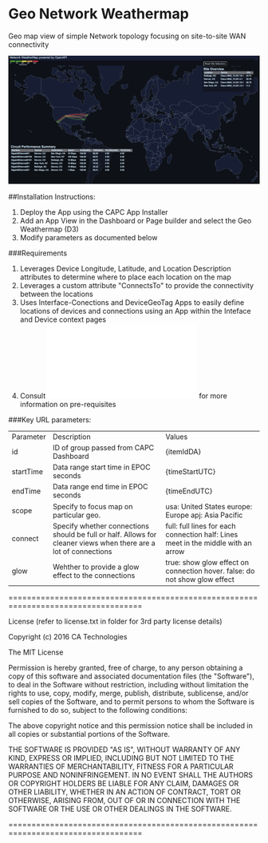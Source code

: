 # Geo Network Weathermap
Geo map view of simple Network topology focusing on site-to-site WAN connectivity

![Illustration of the Map](screenShot.jpg)

##Installation Instructions:
1. Deploy the App using the CAPC App Installer
2. Add an App View in the Dashboard or Page builder and select the Geo Weathermap (D3)
3. Modify parameters as documented below


###Requirements
1. Leverages Device Longitude, Latitude, and Location Description attributes to determine where to place each location on the map
2. Leverages a custom attribute "ConnectsTo" to provide the connectivity between the locations
3. Uses Interface-Conections and DeviceGeoTag Apps to easily define locations of devices and connections using an App within the Inteface and Device context pages
4. Consult ![WeatherMap powered by OpenAPI and Google Maps](OpenAPI-WeatherMap_Case_Study.pdf) for more information on pre-requisites

###Key URL parameters:

<table>
    <tr>
        <td>Parameter</td>
        <td>Description</td>
        <td>Values</td>
    </tr>
    <tr>
        <td>id</td>
        <td>ID of group passed from CAPC Dashboard</td>
        <td>{itemIdDA}</td>
    </tr>    
    <tr>
        <td>startTime</td>
        <td>Data range start time in EPOC seconds</td>
        <td>{timeStartUTC}</td>
    </tr>
    <tr>
    	<td>endTime</td>
    	<td>Data range end time in EPOC seconds</td>
        <td>{timeEndUTC}</td>
    </tr>
    <tr>
    	<td>scope</td>
    	<td>Specify to focus map on particular geo.</td>
        <td>usa: United States  europe: Europe  apj: Asia Pacific </td>
    </tr>
    <tr>
    	<td>connect</td>
    	<td>Specify whether connections should be full or half. Allows for cleaner views when there are a lot of connections</td>
        <td>full: full lines for each connection   half: Lines meet in the middle with an arrow</td>
    </tr>
    <tr>
    	<td>glow</td>
    	<td>Wehther to provide a glow effect to the connections</td>
        <td>true: show glow effect on connection hover.  false: do not show glow effect</td>
</table>


===================================================================================

License (refer to license.txt in folder for 3rd party license details)

Copyright (c) 2016 CA Technologies
 
The MIT License

Permission is hereby granted, free of charge, to any person obtaining a copy of this software and associated documentation files (the "Software"), to deal in the Software without restriction, including without limitation the rights to use, copy, modify, merge, publish, distribute, sublicense, and/or sell copies of the Software, and to permit persons to whom the Software is furnished to do so, subject to the following conditions:
 
The above copyright notice and this permission notice shall be included in all copies or substantial portions of the Software.
 
THE SOFTWARE IS PROVIDED "AS IS", WITHOUT WARRANTY OF ANY KIND, EXPRESS OR
IMPLIED, INCLUDING BUT NOT LIMITED TO THE WARRANTIES OF MERCHANTABILITY,
FITNESS FOR A PARTICULAR PURPOSE AND NONINFRINGEMENT. IN NO EVENT SHALL THE
AUTHORS OR COPYRIGHT HOLDERS BE LIABLE FOR ANY CLAIM, DAMAGES OR OTHER
LIABILITY, WHETHER IN AN ACTION OF CONTRACT, TORT OR OTHERWISE, ARISING FROM,
OUT OF OR IN CONNECTION WITH THE SOFTWARE OR THE USE OR OTHER DEALINGS IN
THE SOFTWARE.

===================================================================================

